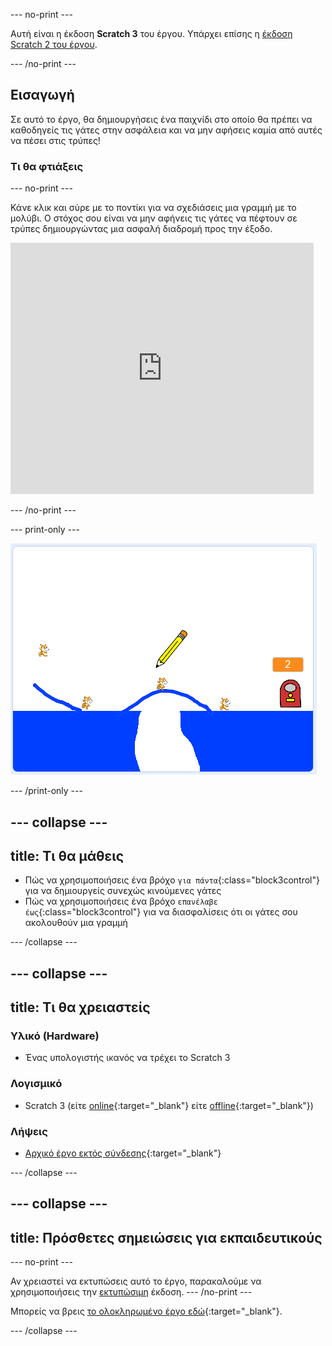 --- no-print ---

Αυτή είναι η έκδοση **Scratch 3** του έργου. Υπάρχει επίσης η [έκδοση Scratch 2 του έργου](https://projects.raspberrypi.org/el-GR/projects/cats-scratch2).

--- /no-print ---

## Εισαγωγή

Σε αυτό το έργο, θα δημιουργήσεις ένα παιχνίδι στο οποίο θα πρέπει να καθοδηγείς τις γάτες στην ασφάλεια και να μην αφήσεις καμία από αυτές να πέσει στις τρύπες!

### Τι θα φτιάξεις

--- no-print ---

Κάνε κλικ και σύρε με το ποντίκι για να σχεδιάσεις μια γραμμή με το μολύβι. Ο στόχος σου είναι να μην αφήνεις τις γάτες να πέφτουν σε τρύπες δημιουργώντας μια ασφαλή διαδρομή προς την έξοδο.

<div class="scratch-preview">
  <iframe allowtransparency="true" width="485" height="402" src="https://scratch.mit.edu/projects/embed/382452533/?autostart=false" frameborder="0" scrolling="no"></iframe>
</div>

--- /no-print ---

--- print-only ---

![Οι γάτες ολοκληρωμένες](images/cats-finished.png)

--- /print-only ---

--- collapse ---
---
title: Τι θα μάθεις
---

+ Πώς να χρησιμοποιήσεις ένα βρόχο `για πάντα`{:class="block3control"} για να δημιουργείς συνεχώς κινούμενες γάτες
+ Πώς να χρησιμοποιήσεις ένα βρόχο `επανέλαβε έως`{:class="block3control"} για να διασφαλίσεις ότι οι γάτες σου ακολουθούν μια γραμμή

--- /collapse ---

--- collapse ---
---
title: Τι θα χρειαστείς
---

### Υλικό (Hardware)

+ Ένας υπολογιστής ικανός να τρέχει το Scratch 3

### Λογισμικό

+ Scratch 3 (είτε [online](https://rpf.io/scratchon){:target="_blank"} είτε [offline](https://rpf.io/scratchoff){:target="_blank"})

### Λήψεις

+ [Αρχικό έργο εκτός σύνδεσης](https://rpf.io/p/el-GR/cats-go){:target="_blank"}

--- /collapse ---

--- collapse ---
---
title: Πρόσθετες σημειώσεις για εκπαιδευτικούς
---

--- no-print ---

Αν χρειαστεί να εκτυπώσεις αυτό το έργο, παρακαλούμε να χρησιμοποιήσεις την [εκτυπώσιμη](https://projects.raspberrypi.org/el-GR/projects/cats/print) έκδοση. 
--- /no-print ---

Μπορείς να βρεις [το ολοκληρωμένο έργο εδώ](https://rpf.io/p/el-GR/cats-get){:target="_blank"}.

--- /collapse ---